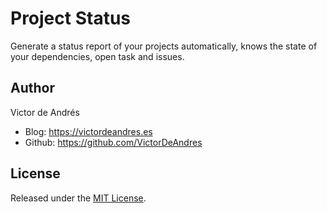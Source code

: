 
# Project Status

Generate a status report of your projects automatically, knows the state of your dependencies, open task and issues.

## [](https://github.com/VictorDeAndres/projectStauts#author)Author
Victor de Andrés

 - Blog: https://victordeandres.es
 - Github: https://github.com/VictorDeAndres

  

## [](https://github.com/VictorDeAndres/projectStauts#license)License

  

Released under the [MIT License](http://www.opensource.org/licenses/mit-license.php).
